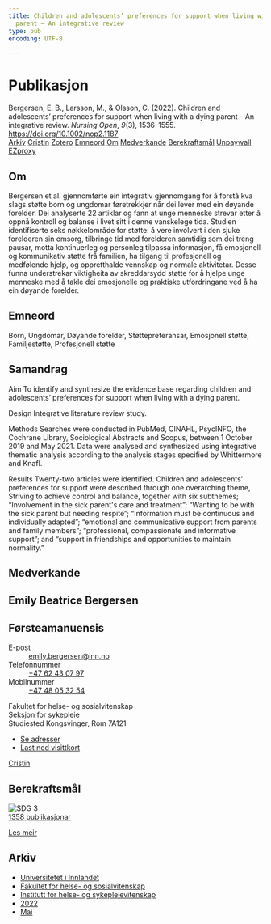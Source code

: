 ```yaml
---
title: Children and adolescents’ preferences for support when living with a dying
  parent – An integrative review
type: pub
encoding: UTF-8

---
```

<h1>Publikasjon</h1>
<article id="csl-bib-container-F82C68R3" class="csl-bib-container">
  <div class="csl-bib-body"> <div class="csl-entry">Bergersen, E. B., Larsson, M., &#38; Olsson, C. (2022). Children and adolescents’ preferences for support when living with a dying parent – An integrative review. <i>Nursing Open</i>, <i>9</i>(3), 1536–1555. <a href="https://doi.org/10.1002/nop2.1187">https://doi.org/10.1002/nop2.1187</a></div> </div>
  <div class="csl-bib-buttons">
    <a href="#taxonomy-article-F82C68R3" alt="archive" class="csl-bib-button">Arkiv</a>
    <a href="https://app.cristin.no/results/show.jsf?id=2025922" alt="Cristin" class="csl-bib-button">Cristin</a>
    <a href="http://zotero.org/groups/5881554/items/F82C68R3" alt="Zotero" class="csl-bib-button">Zotero</a>
    <a href="#keywords-article-F82C68R3" alt="keywords" class="csl-bib-button">Emneord</a>
    <a href="#about-article-F82C68R3" alt="about_pub" class="csl-bib-button">Om</a>
    <a href="#contributors-article-F82C68R3" alt="contributors" class="csl-bib-button">Medverkande</a>
    <a href="#sdg-article-F82C68R3" alt="sdg" class="csl-bib-button">Berekraftsmål</a>
    <a href="http://kau.diva-portal.org/smash/get/diva2:1642157/FULLTEXT01" alt="Unpaywall" class="csl-bib-button">Unpaywall</a>
    <a href="http://kau.diva-portal.org/smash/get/diva2:1642157/FULLTEXT01" alt="EZproxy" class="csl-bib-button">EZproxy</a>
  </div>
  <div id="csl-bib-meta-container-F82C68R3"></div>
</article>
<div id="csl-bib-meta-F82C68R3" class="csl-bib-meta">
  <article id="about-article-F82C68R3" class="about_pub-article">
    <h1>Om</h1>
    Bergersen et al. gjennomførte ein integrativ gjennomgang for å forstå kva slags støtte born og ungdomar føretrekkjer når dei lever med ein døyande forelder. Dei analyserte 22 artiklar og fann at unge menneske strevar etter å oppnå kontroll og balanse i livet sitt i denne vanskelege tida. Studien identifiserte seks nøkkelområde for støtte: å vere involvert i den sjuke forelderen sin omsorg, tilbringe tid med forelderen samtidig som dei treng pausar, motta kontinuerleg og personleg tilpassa informasjon, få emosjonell og kommunikativ støtte frå familien, ha tilgang til profesjonell og medfølende hjelp, og oppretthalde vennskap og normale aktivitetar. Desse funna understrekar viktigheita av skreddarsydd støtte for å hjelpe unge menneske med å takle dei emosjonelle og praktiske utfordringane ved å ha ein døyande forelder.
  </article>
  <article id="keywords-article-F82C68R3" class="keywords-article">
    <h1>Emneord</h1>
    Born, Ungdomar, Døyande forelder, Støttepreferansar, Emosjonell støtte, Familjestøtte, Profesjonell støtte
  </article>
  <article id="abstract-article-F82C68R3" class="abstract-article">
    <h1>Samandrag</h1>
    Aim 
To identify and synthesize the evidence base regarding children and adolescents’ preferences for support when living with a dying parent. 
 
Design 
Integrative literature review study. 
 
Methods 
Searches were conducted in PubMed, CINAHL, PsycINFO, the Cochrane Library, Sociological Abstracts and Scopus, between 1 October 2019 and May 2021. Data were analysed and synthesized using integrative thematic analysis according to the analysis stages specified by Whittermore and Knafl. 
 
Results 
Twenty-two articles were identified. Children and adolescents’ preferences for support were described through one overarching theme, Striving to achieve control and balance, together with six subthemes; “Involvement in the sick parent's care and treatment”; “Wanting to be with the sick parent but needing respite”; “Information must be continuous and individually adapted”; “emotional and communicative support from parents and family members”; “professional, compassionate and informative support”; and “support in friendships and opportunities to maintain normality.”
  </article>
  <article id="contributors-article-F82C68R3" class="contributors-article">
    <h1>Medverkande</h1>
    <div class="personas"> <div class="vrtx-hinn-person-card"> <div class="photo"> <i class="lar la-user-circle missing-person"></i> </div> <div class="info"> <hgroup><h1>Emily Beatrice Bergersen</h1> <h2>Førsteamanuensis</h2> </hgroup><dl> <dt>E-post</dt> <dd> <a href="mailto:emily.bergersen@inn.no">emily.bergersen@inn.no</a> </dd> <dt>Telefonnummer</dt> <dd><a href="tel:+4762430797"> +47 62 43 07 97 </a></dd> <dt>Mobilnummer</dt> <dd><a href="tel:+4748053254"> +47 48 05 32 54 </a></dd> </dl> <p> Fakultet for helse- og sosialvitenskap<br> Seksjon for sykepleie<br> Studiested Kongsvinger, Rom 7A121 </p> <ul class="vrtx-hinn-links"> <li><a href="https://www.inn.no/finn-en-ansatt/emily-bergersen.html#vrtx-hinn-addresses">Se adresser</a></li> <li><a href="https://www.inn.no/finn-en-ansatt/emily-bergersen.html?vrtx=vcf">Last ned visittkort</a></li> </ul> </div> </div> <a href="https://app.cristin.no/persons/show.jsf?id=1471235" alt="Cristin URL" class="personas-cristin">Cristin</a> </div>
  </article>
  <article id="sdg-article-F82C68R3" class="sdg-article">
    <h1>Berekraftsmål</h1>
    <div class="sdg-container"><div id="sdg3" class="sdg">
        <img src="{{< params subfolder >}}images/sdg/sdg03_nn.png" class="image" alt="SDG 3">
        <div class="sdg-overlay">
          <a href="{{< params subfolder >}}nn/archive/?sdg=3#archive" class="sdg-publication-count"><span>1358</span> publikasjonar</a>
          <p><a href="https://fn.no/om-fn/fns-baerekraftsmaal/god-helse-og-livskvalitet?lang=nno-NO" class="sdg-read-more">Les meir</a></p>
        </div>
      </div></div>
  </article>
  <article id="taxonomy-article-F82C68R3" class="taxonomy-article">
    <h1>Arkiv</h1>
    <ul>
      <li><a href="{{< params subfolder >}}nn/archive/?key=3DCRN523">Universitetet i Innlandet</a></li>
      <li><a href="{{< params subfolder >}}nn/archive/?key=IDKFS3MX">Fakultet for helse- og sosialvitenskap</a></li>
      <li><a href="{{< params subfolder >}}nn/archive/?key=GTV4ECMZ">Institutt for helse- og sykepleievitenskap</a></li>
      <li><a href="{{< params subfolder >}}nn/archive/?key=558P36BB">2022</a></li>
      <li><a href="{{< params subfolder >}}nn/archive/?key=RSIGAIHD">Mai</a></li>
    </ul>
  </article>
</div>
